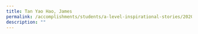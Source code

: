 ```yaml
---
title: Tan Yao Hao, James
permalink: /accomplishments/students/a-level-inspirational-stories/2020/james/
description: ""
---
```

